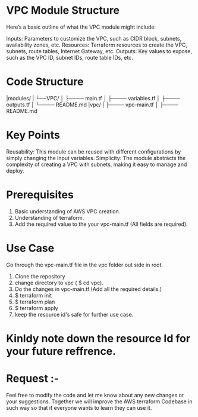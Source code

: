 # VPC Module Structure
Here’s a basic outline of what the VPC module might include:

Inputs: Parameters to customize the VPC, such as CIDR block, subnets, availability zones, etc.
Resources: Terraform resources to create the VPC, subnets, route tables, Internet Gateway, etc.
Outputs: Key values to expose, such as the VPC ID, subnet IDs, route table IDs, etc.

# Code Structure
|modules/
|   └──VPC/
│       ├──── main.tf
│       ├──── variables.tf
│       ├──── outputs.tf
│       └──── README.md
|vpc/
|  ├──── vpc-main.tf
│  ├──── README.md

# Key Points
Reusability: This module can be reused with different configurations by simply changing the input variables.
Simplicity: The module abstracts the complexity of creating a VPC with subnets, making it easy to manage and deploy.

# Prerequisites
1. Basic understanding of AWS VPC creation.
2. Understanding of terraform.
3. Add the required value to the your vpc-main.tf (All fields are required).

# Use Case
Go through the vpc-main.tf file in the vpc folder out side in root.

1. Clone the repository
2. change directory to vpc ( $ cd vpc).
3. Do the changes in vpc-main.tf (Add all the required details.)
4. $ terraform init
5. $ terraform plan
6. $ terraform apply
7. keep the resource id's safe for further use case.

# Kinldy note down the resource Id for your future reffrence.

# Request :- 
Feel free to modify the code and let me know about any new changes or your suggestions.
Together we will improve the AWS terraform Codebase in such way so that if everyone wants to learn they can use it.

